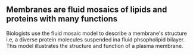 ## Membranes are fluid mosaics of lipids and proteins with many functions

Biologists use the fluid mosaic model to describe a membrane's structure 
i.e, a diverse protein molecules suspended ina fluid phsopholipid bilayer.
This model illustrates the structure and function of a plasma membrane.